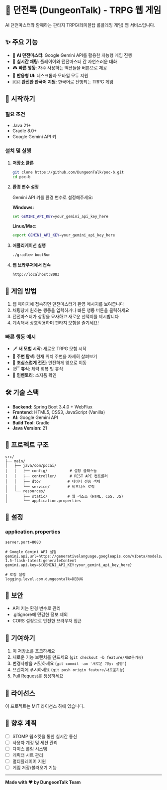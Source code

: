 # 🏰 던전톡 (DungeonTalk) - TRPG 웹 게임

AI 던전마스터와 함께하는 판타지 TRPG(테이블탑 롤플레잉 게임) 웹 서비스입니다.

## ✨ 주요 기능

- 🤖 **AI 던전마스터**: Google Gemini API를 활용한 지능형 게임 진행
- 💬 **실시간 채팅**: 플레이어와 던전마스터 간 자연스러운 대화
- 🎮 **빠른 행동**: 자주 사용하는 액션들을 버튼으로 제공
- 📱 **반응형 UI**: 데스크톱과 모바일 모두 지원
- 🇰🇷 **완전한 한국어 지원**: 한국어로 진행되는 TRPG 게임

## 🚀 시작하기

### 필요 조건

- Java 21+
- Gradle 8.0+
- Google Gemini API 키

### 설치 및 실행

1. **저장소 클론**
   ```bash
   git clone https://github.com/DungeonTalk/poc-b.git
   cd poc-b
   ```

2. **환경 변수 설정**
   
   Gemini API 키를 환경 변수로 설정해주세요:
   
   **Windows:**
   ```cmd
   set GEMINI_API_KEY=your_gemini_api_key_here
   ```
   
   **Linux/Mac:**
   ```bash
   export GEMINI_API_KEY=your_gemini_api_key_here
   ```

3. **애플리케이션 실행**
   ```bash
   ./gradlew bootRun
   ```

4. **웹 브라우저에서 접속**
   ```
   http://localhost:8083
   ```

## 🎲 게임 방법

1. 웹 페이지에 접속하면 던전마스터가 환영 메시지를 보여줍니다
2. 채팅창에 원하는 행동을 입력하거나 빠른 행동 버튼을 클릭하세요
3. 던전마스터가 상황을 묘사하고 새로운 선택지를 제시합니다
4. 계속해서 상호작용하며 판타지 모험을 즐기세요!

### 빠른 행동 예시

- 🗡️ **새 모험 시작**: 새로운 TRPG 모험 시작
- 👀 **주변 탐색**: 현재 위치 주변을 자세히 살펴보기  
- 🚶 **조심스럽게 전진**: 안전하게 앞으로 이동
- 😴 **휴식**: 체력 회복 및 휴식
- 🎒 **인벤토리**: 소지품 확인

## 🛠 기술 스택

- **Backend**: Spring Boot 3.4.0 + WebFlux
- **Frontend**: HTML5, CSS3, JavaScript (Vanilla)
- **AI**: Google Gemini API
- **Build Tool**: Gradle
- **Java Version**: 21

## 📁 프로젝트 구조

```
src/
├── main/
│   ├── java/com/pocai/
│   │   ├── config/          # 설정 클래스들
│   │   ├── controller/      # REST API 컨트롤러
│   │   ├── dto/            # 데이터 전송 객체
│   │   └── service/        # 비즈니스 로직
│   └── resources/
│       ├── static/         # 웹 리소스 (HTML, CSS, JS)
│       └── application.properties
```

## 🔧 설정

### application.properties

```properties
server.port=8083

# Google Gemini API 설정
gemini.api.url=https://generativelanguage.googleapis.com/v1beta/models/gemini-1.5-flash-latest:generateContent
gemini.api.key=${GEMINI_API_KEY:your_gemini_api_key_here}

# 로깅 설정
logging.level.com.dungeontalk=DEBUG
```

## 🔐 보안

- API 키는 환경 변수로 관리
- .gitignore에 민감한 정보 제외
- CORS 설정으로 안전한 브라우저 접근

## 🤝 기여하기

1. 이 저장소를 포크하세요
2. 새로운 기능 브랜치를 만드세요 (`git checkout -b feature/새로운기능`)
3. 변경사항을 커밋하세요 (`git commit -am '새로운 기능: 설명'`)
4. 브랜치에 푸시하세요 (`git push origin feature/새로운기능`)
5. Pull Request를 생성하세요

## 📜 라이선스

이 프로젝트는 MIT 라이선스 하에 있습니다.

## 🔮 향후 계획

- [ ] STOMP 웹소켓을 통한 실시간 통신
- [ ] 사용자 계정 및 세션 관리
- [ ] 다이스 롤링 시스템
- [ ] 캐릭터 시트 관리
- [ ] 멀티플레이어 지원
- [ ] 게임 저장/불러오기 기능

---

**Made with ❤️ by DungeonTalk Team**